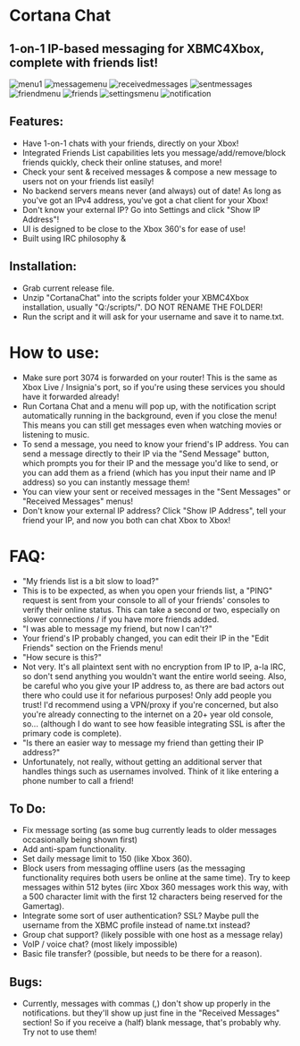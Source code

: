# Cortana Chat
## 1-on-1 IP-based messaging for XBMC4Xbox, complete with friends list!
![menu1](https://github.com/faithvoid/script.cortanachat/assets/56975081/638e1f82-708d-4ca5-bea8-d17300487b60)
![messagemenu](https://github.com/faithvoid/script.cortanachat/assets/56975081/bccf1a84-b0b0-4cfe-81a1-f50ffa5edfec)
![receivedmessages](https://github.com/faithvoid/script.cortanachat/assets/56975081/9f3db6d2-5332-49dd-b7f9-2c79c46cb492)
![sentmessages](https://github.com/faithvoid/script.cortanachat/assets/56975081/d55d4b84-b81b-4800-b709-53312443b83b)
![friendmenu](https://github.com/faithvoid/script.cortanachat/assets/56975081/84673169-a13f-4b2b-a4e6-1d1747947dc0)
![friends](https://github.com/faithvoid/script.cortanachat/assets/56975081/b0f9de41-05fe-43e1-a6c7-76829861c467)
![settingsmenu](https://github.com/faithvoid/script.cortanachat/assets/56975081/7652fcc7-3e96-4bae-9eca-4335adfbb6fe)
![notification](https://github.com/faithvoid/script.cortanachat/assets/56975081/a9498a0d-9fea-4338-9abe-5d48e901239e)

## Features:
- Have 1-on-1 chats with your friends, directly on your Xbox!
- Integrated Friends List capabilities lets you message/add/remove/block friends quickly, check their online statuses, and more!
- Check your sent & received messages & compose a new message to users not on your friends list easily!
- No backend servers means never (and always) out of date! As long as you've got an IPv4 address, you've got a chat client for your Xbox!
- Don't know your external IP? Go into Settings and click "Show IP Address"!
- UI is designed to be close to the Xbox 360's for ease of use!
- Built using IRC philosophy & 

## Installation:
- Grab current release file.
- Unzip "CortanaChat" into the scripts folder your XBMC4Xbox installation, usually "Q:/scripts/". DO NOT RENAME THE FOLDER!
- Run the script and it will ask for your username and save it to name.txt.

# How to use:
- Make sure port 3074 is forwarded on your router! This is the same as Xbox Live / Insignia's port, so if you're using these services you should have it forwarded already!
- Run Cortana Chat and a menu will pop up, with the notification script automatically running in the background, even if you close the menu! This means you can still get messages even when watching movies or listening to music.
- To send a message, you need to know your friend's IP address. You can send a message directly to their IP via the "Send Message" button, which prompts you for their IP and the message you'd like to send, or you can add them as a friend (which has you input their name and IP address) so you can instantly message them!
- You can view your sent or received messages in the "Sent Messages" or "Received Messages" menus!
- Don't know your external IP address? Click "Show IP Address", tell your friend your IP, and now you both can chat Xbox to Xbox!

# FAQ:
- "My friends list is a bit slow to load?"
- This is to be expected, as when you open your friends list, a "PING" request is sent from your console to all of your friends' consoles to verify their online status. This can take a second or two, especially on slower connections / if you have more friends added.
- "I was able to message my friend, but now I can't?"
- Your friend's IP probably changed, you can edit their IP in the "Edit Friends" section on the Friends menu!
- "How secure is this?"
- Not very. It's all plaintext sent with no encryption from IP to IP, a-la IRC, so don't send anything you wouldn't want the entire world seeing. Also, be careful who you give your IP address to, as there are bad actors out there who could use it for nefarious purposes! Only add people you trust! I'd recommend using a VPN/proxy if you're concerned, but also you're already connecting to the internet on a 20+ year old console, so... (although I do want to see how feasible integrating SSL is after the primary code is complete).
- "Is there an easier way to message my friend than getting their IP address?"
- Unfortunately, not really, without getting an additional server that handles things such as usernames involved. Think of it like entering a phone number to call a friend!

## To Do:
- Fix message sorting (as some bug currently leads to older messages occasionally being shown first)
- Add anti-spam functionality.
- Set daily message limit to 150 (like Xbox 360).
- Block users from messaging offline users (as the messaging functionality requires both users be online at the same time). 
  Try to keep messages within 512 bytes (iirc Xbox 360 messages work this way, with a 500 character limit with the first 12 characters being reserved for the Gamertag).
- Integrate some sort of user authentication? SSL? Maybe pull the username from the XBMC profile instead of name.txt instead?
- Group chat support? (likely possible with one host as a message relay)
- VoIP / voice chat? (most likely impossible)
- Basic file transfer? (possible, but needs to be there for a reason). 

## Bugs:
- Currently, messages with commas (,) don't show up properly in the notifications. but they'll show up just fine in the "Received Messages" section! So if you receive a (half) blank message, that's probably why. Try not to use them!
